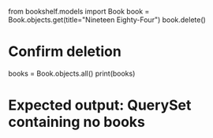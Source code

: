 from bookshelf.models import Book
book = Book.objects.get(title="Nineteen Eighty-Four")
book.delete()
# Confirm deletion
books = Book.objects.all()
print(books)
# Expected output: QuerySet containing no books